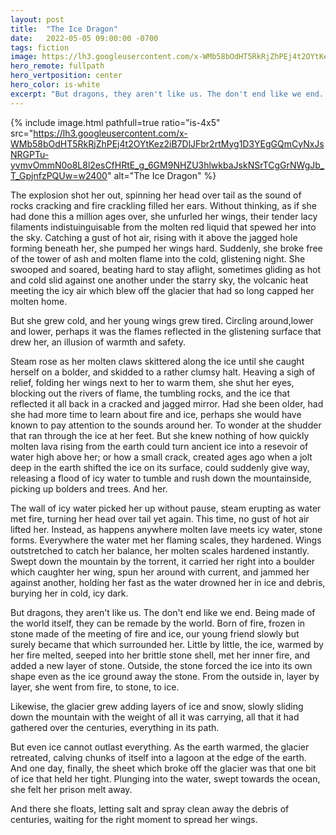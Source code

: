 ```yaml
---
layout: post
title:  "The Ice Dragon"
date:   2022-05-05 09:00:00 -0700
tags: fiction
image: https://lh3.googleusercontent.com/x-WMb58bOdHT5RkRjZhPEj4t2OYtKez2iB7DlJFbr2rtMyg1D3YEgGQmCyNxJsNRGPTu-yvmvOmmN0o8L8l2esCfHRtE_g_6GM9NHZU3hlwkbaJskNSrTCgGrNWgJb_T_GpjnfzPQUw=w2400
hero_remote: fullpath
hero_vertposition: center
hero_color: is-white
excerpt: "But dragons, they aren't like us. The don't end like we end. Being made of the world itself, they can be remade by the world. Born of fire, frozen in stone made of the meeting of fire and ice, our young friend slowly but surely became that which surrounded her."
---
```

{% include image.html pathfull=true ratio="is-4x5" src="https://lh3.googleusercontent.com/x-WMb58bOdHT5RkRjZhPEj4t2OYtKez2iB7DlJFbr2rtMyg1D3YEgGQmCyNxJsNRGPTu-yvmvOmmN0o8L8l2esCfHRtE_g_6GM9NHZU3hlwkbaJskNSrTCgGrNWgJb_T_GpjnfzPQUw=w2400" alt="The Ice Dragon" %}

The explosion shot her out, spinning her head over tail as the sound of rocks cracking and fire crackling filled her ears. Without thinking, as if she had done this a million ages over, she unfurled her wings, their tender lacy filaments indistuinguisable from the molten red liquid that spewed her into the sky. Catching a gust of hot air, rising with it above the jagged hole forming beneath her, she pumped her wings hard. Suddenly, she broke free of the tower of ash and molten flame into the cold, glistening night. She swooped and soared, beating hard to stay aflight, sometimes gliding as hot and cold slid against one another under the starry sky, the volcanic heat meeting the icy air which blew off the glacier that had so long capped her molten home.

But she grew cold, and her young wings grew tired. Circling around,lower and lower, perhaps it was the flames reflected in the glistening surface that drew her, an illusion of warmth and safety. 

Steam rose as her molten claws skittered along the ice until she caught herself on a bolder, and skidded to a rather clumsy halt. Heaving a sigh of relief, folding her wings next to her to warm them, she shut her eyes, blocking out the rivers of flame, the tumbling rocks, and the ice that reflected it all back in a cracked and jagged mirror.
Had she been older, had she had more time to learn about fire and ice, perhaps she would have known to pay attention to the sounds around her. To wonder at the shudder that ran through the ice at her feet. But she knew nothing of how quickly molten lava rising from the earth could turn ancient ice into a resevoir of water high above her; or how a small crack, created ages ago when a jolt deep in the earth shifted the ice on its surface, could suddenly give way, releasing a flood of icy water to tumble and rush down the mountainside, picking up bolders and trees. And her.

The wall of icy water picked her up without pause, steam erupting as water met fire, turning her head over tail yet again. This time, no gust of hot air lifted her. Instead, as happens anywhere molten lave meets icy water, stone forms. Everywhere the water met her flaming scales, they hardened. Wings outstretched to catch her balance, her molten scales hardened instantly. Swept down the mountain by the torrent, it carried her right into a boulder which caughter her wing, spun her around with current, and jammed her against another, holding her fast as the water drowned her in ice and debris, burying her in cold, icy dark. 

But dragons, they aren't like us. The don't end like we end. Being made of the world itself, they can be remade by the world. Born of fire, frozen in stone made of the meeting of fire and ice, our young friend slowly but surely became that which surrounded her. Little by little, the ice, warmed by her fire melted, seeped into her brittle stone shell, met her inner fire, and added a new layer of stone. Outside, the stone forced the ice into its own shape even as the ice ground away the stone. From the outside in, layer by layer, she went from fire, to stone, to ice.

Likewise, the glacier grew adding layers of ice and snow, slowly sliding down the mountain with the weight of all it was carrying, all that it had gathered over the centuries, everything in its path. 

But even ice cannot outlast everything. As the earth warmed, the glacier retreated, calving chunks of itself into a lagoon at the edge of the earth. And one day, finally, the sheet which broke off the glacier was that one bit of ice that held her tight. Plunging into the water, swept towards the ocean, she felt her prison melt away.

And there she floats, letting salt and spray clean away the debris of centuries, waiting for the right moment to spread her wings.
